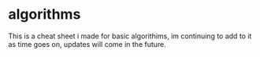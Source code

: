 # algorithms

This is a cheat sheet i made for basic algorithims, im continuing to add to it as time goes on, updates will come in the future.